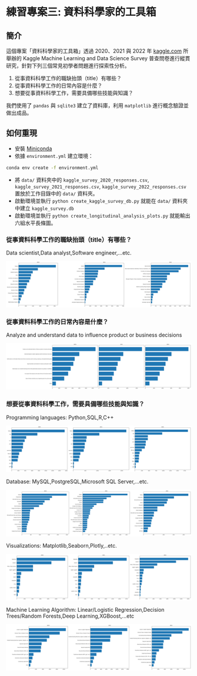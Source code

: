 # 練習專案三: 資料科學家的工具箱

## 簡介

這個專案「資料科學家的工具箱」透過 2020、2021 與 2022 年 [kaggle.com](https://www.kaggle.com/) 所舉辦的 Kaggle Machine Learning and Data Science Survey 普查問卷進行縱貫研究，針對下列三個常見初學者問題進行探索性分析。

1. 從事資料科學工作的職缺抬頭（title）有哪些？
2. 從事資料科學工作的日常內容是什麼？
3. 想要從事資料科學工作，需要具備哪些技能與知識？

我們使用了 `pandas` 與 `sqlite3` 建立了資料庫，利用 `matplotlib` 進行概念驗證並做出成品。

## 如何重現

- 安裝 [Miniconda](https://docs.anaconda.com/miniconda)
- 依據 `environment.yml` 建立環境：

```bash
conda env create -f environment.yml
```

- 將 `data/` 資料夾中的 `kaggle_survey_2020_responses.csv`, `kaggle_survey_2021_responses.csv`, `kaggle_survey_2022_responses.csv` 置放於工作目錄中的 `data/` 資料夾。
- 啟動環境並執行 `python create_kaggle_survey_db.py` 就能在 `data/` 資料夾中建立 `kaggle_survey.db`
- 啟動環境並執行 `python create_longitudinal_analysis_plots.py` 就能輸出六組水平長條圖。

### 從事資料科學工作的職缺抬頭（title）有哪些？

Data scientist,Data analyst,Software engineer,...etc.

![data_science_job_titles](data_science_job_titles.png)

### 從事資料科學工作的日常內容是什麼？

 Analyze and understand data to influence product or business decisions

![data_science_job_tasks](data_science_job_tasks.png)

### 想要從事資料科學工作，需要具備哪些技能與知識？

Programming languages: Python,SQL,R,C++

![data_science_programming_languages](data_science_programming_languages.png)

Database: MySQL,PostgreSQL,Microsoft SQL Server,...etc.

![data_science_job_databases](data_science_job_databases.png)

Visualizations: Matplotlib,Seaborn,Plotly,..etc.

![data_science_job_visualizations](data_science_job_visualizations.png)

Machine Learning Algorithm:  Linear/Logistic Regression,Decision Trees/Random Forests,Deep Learning,XGBoost,...etc

![data_science_job_machine_learnings](data_science_job_machine_learnings.png)